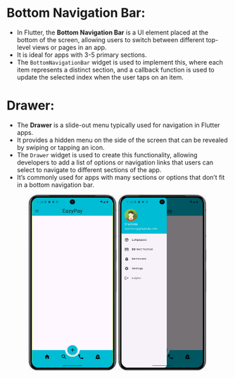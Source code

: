 # Bottom Navigation Bar:

- In Flutter, the **Bottom Navigation Bar** is a UI element placed at the bottom of the screen, allowing users to switch between different top-level views or pages in an app.
- It is ideal for apps with 3-5 primary sections.
- The `BottomNavigationBar` widget is used to implement this, where each item represents a distinct section, and a callback function is used to update the selected index when the user taps on an item.

# Drawer:
- The **Drawer** is a slide-out menu typically used for navigation in Flutter apps.
- It provides a hidden menu on the side of the screen that can be revealed by swiping or tapping an icon.
- The `Drawer` widget is used to create this functionality, allowing developers to add a list of options or navigation links that users can select to navigate to different sections of the app.
- It’s commonly used for apps with many sections or options that don’t fit in a bottom navigation bar.

<p align="center">
  <img src="assets/images/output1.png" height="400" width="200"/>
  <img src="assets/images/output2.png" height="400" width="200"/>
</p>